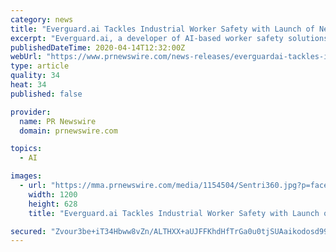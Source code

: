 ```yaml
---
category: news
title: "Everguard.ai Tackles Industrial Worker Safety with Launch of New Sentri360 Artificial Intelligence Platform"
excerpt: "Everguard.ai, a developer of AI-based worker safety solutions, today announced the commercial release of Sentri360™ - an end-to-end"
publishedDateTime: 2020-04-14T12:32:00Z
webUrl: "https://www.prnewswire.com/news-releases/everguardai-tackles-industrial-worker-safety-with-launch-of-new-sentri360-artificial-intelligence-platform-301039398.html"
type: article
quality: 34
heat: 34
published: false

provider:
  name: PR Newswire
  domain: prnewswire.com

topics:
  - AI

images:
  - url: "https://mma.prnewswire.com/media/1154504/Sentri360.jpg?p=facebook"
    width: 1200
    height: 628
    title: "Everguard.ai Tackles Industrial Worker Safety with Launch of New Sentri360 Artificial Intelligence Platform"

secured: "Zvour3be+iT34Hbww8vZn/ALTHXX+aUJFFKhdHfTrGa0u0tjSUAaikodosd99VeZ3nUr2TfDSxZnt2x3UunVFYqUZUBcvLRd1F1EjevL4t4bB6E3S6wTg6BbixFUcpRNcZvlvx5x/9pF2zGJgbG39qFZmb3RPJx8ReZik6VlDnFngPBTE/PXzOGWQmbMRGk191IYPEhLGlcxSbcg+wgsVcn3mhpnm8zRg4cOkKBSPejIdnsZqiiZq9nZNmRkIV2UdcT5kfe/KbW517VUYrdvWkj6WK8Cb+9KW9fuHHj3rHSup/z5sGQ4YKhwdpjFdNws;JP5PYMYXt/AjHmxU6bFRXQ=="
---
```


